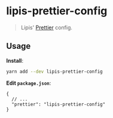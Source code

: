 # lipis-prettier-config

> Lipis' [Prettier](https://prettier.io) config.

## Usage

**Install**:

```bash
yarn add --dev lipis-prettier-config
```

**Edit `package.json`**:

```jsonc
{
  // ...
  "prettier": "lipis-prettier-config"
}
```
